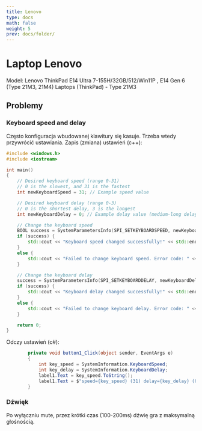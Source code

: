 ```yaml
---
title: Lenovo
type: docs
math: false
weight: 5
prev: docs/folder/
---
```


# Laptop Lenovo

Model: Lenovo ThinkPad E14 Ultra 7-155H/32GB/512/Win11P , E14 Gen 6 (Type 21M3, 21M4) Laptops (ThinkPad) - Type 21M3


## Problemy

### Keyboard speed and delay

Często konfiguracja wbudowanej klawitury się kasuje.
Trzeba wtedy przywrócić ustawiania. Zapis (zmiana) ustawień (c++):

```cpp
#include <windows.h>
#include <iostream>

int main()
{
    // Desired keyboard speed (range 0-31)
    // 0 is the slowest, and 31 is the fastest
    int newKeyboardSpeed = 31; // Example speed value

    // Desired keyboard delay (range 0-3)
    // 0 is the shortest delay, 3 is the longest
    int newKeyboardDelay = 0; // Example delay value (medium-long delay)

    // Change the keyboard speed
    BOOL success = SystemParametersInfo(SPI_SETKEYBOARDSPEED, newKeyboardSpeed, (PVOID)nullptr, SPIF_UPDATEINIFILE | SPIF_SENDCHANGE);
    if (success) {
        std::cout << "Keyboard speed changed successfully!" << std::endl;
    }
    else {
        std::cout << "Failed to change keyboard speed. Error code: " << GetLastError() << std::endl;
    }

    // Change the keyboard delay
    success = SystemParametersInfo(SPI_SETKEYBOARDDELAY, newKeyboardDelay, (PVOID)nullptr, SPIF_UPDATEINIFILE | SPIF_SENDCHANGE);
    if (success) {
        std::cout << "Keyboard delay changed successfully!" << std::endl;
    }
    else {
        std::cout << "Failed to change keyboard delay. Error code: " << GetLastError() << std::endl;
    }

    return 0;
}
```

Odczy ustawień (c#):

```cs
        private void button1_Click(object sender, EventArgs e)
        {
            int key_speed = SystemInformation.KeyboardSpeed;
            int key_delay = SystemInformation.KeyboardDelay;
            label1.Text = key_speed.ToString();
            label1.Text = $"speed={key_speed} (31) delay={key_delay} (0)";
        }
```

### Dźwięk

Po wyłączniu mute, przez krótki czas (100-200ms) dźwię gra z maksymalną głośnością.



